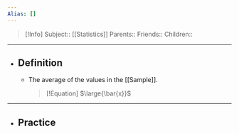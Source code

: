 ```yaml
---
Alias: []
---
```

> [!Info]
> Subject:: [[Statistics]]
> Parents:: 
> Friends:: 
> Children:: 
---
- ## Definition
	- The average of the values in the [[Sample]].
	  > [!Equation]
	  > $\large{\bar{x}}$
---
- ## Practice